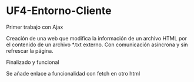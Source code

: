 # UF4-Entorno-Cliente
Primer trabajo con Ajax

Creación de una web que modifica la información de un archivo HTML por el contenido de un archivo *.txt externo. Con comunicación asíncrona y sin refrescar la página.

Finalizado y funcional

Se añade enlace a funcionalidad con fetch en otro html

